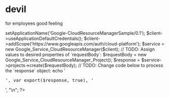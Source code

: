 # devil
for employees good feeling
<?php
/*
 * BEFORE RUNNING:
 * ---------------
 * 1. If not already done, enable the Google Cloud Resource Manager API
 *    and check the quota for your project at
 *    https://console.developers.google.com/apis/api/cloudresourcemanager
 * 2. This sample uses Application Default Credentials for authentication.
 *    If not already done, install the gcloud CLI from
 *    https://cloud.google.com/sdk and run
 *    `gcloud beta auth application-default login`.
 *    For more information, see
 *    https://developers.google.com/identity/protocols/application-default-credentials
 * 3. Install the PHP client library with Composer. Check installation
 *    instructions at https://github.com/google/google-api-php-client.
 */

// Autoload Composer.
require_once __DIR__ . '/vendor/autoload.php';

$client = new Google_Client();
$client->setApplicationName('Google-CloudResourceManagerSample/0.1');
$client->useApplicationDefaultCredentials();
$client->addScope('https://www.googleapis.com/auth/cloud-platform');

$service = new Google_Service_CloudResourceManager($client);

// TODO: Assign values to desired properties of `requestBody`:
$requestBody = new Google_Service_CloudResourceManager_Project();

$response = $service->projects->create($requestBody);

// TODO: Change code below to process the `response` object:
echo '<pre>', var_export($response, true), '</pre>', "\n";
?>

